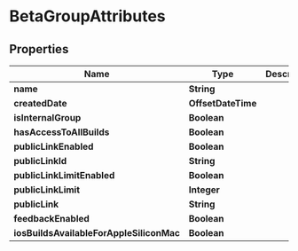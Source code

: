 

# BetaGroupAttributes


## Properties

| Name | Type | Description | Notes |
|------------ | ------------- | ------------- | -------------|
|**name** | **String** |  |  [optional] |
|**createdDate** | **OffsetDateTime** |  |  [optional] |
|**isInternalGroup** | **Boolean** |  |  [optional] |
|**hasAccessToAllBuilds** | **Boolean** |  |  [optional] |
|**publicLinkEnabled** | **Boolean** |  |  [optional] |
|**publicLinkId** | **String** |  |  [optional] |
|**publicLinkLimitEnabled** | **Boolean** |  |  [optional] |
|**publicLinkLimit** | **Integer** |  |  [optional] |
|**publicLink** | **String** |  |  [optional] |
|**feedbackEnabled** | **Boolean** |  |  [optional] |
|**iosBuildsAvailableForAppleSiliconMac** | **Boolean** |  |  [optional] |



